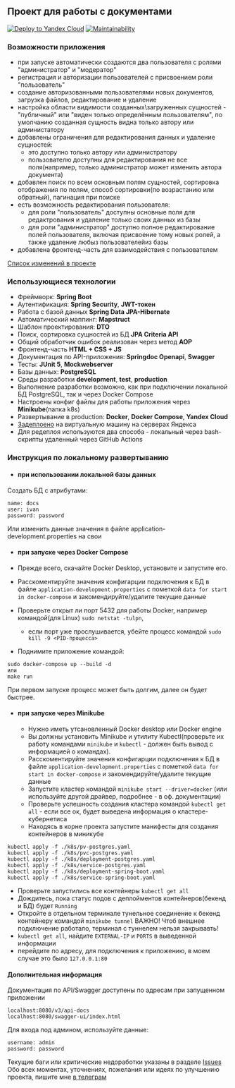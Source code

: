 ## Проект для работы с документами

[![Deploy to Yandex Cloud](https://github.com/DEGTEVUWU/DocumentAccounting2/actions/workflows/deploy.yml/badge.svg)](https://github.com/DEGTEVUWU/DocumentAccounting2/actions/workflows/deploy.yml)
[![Maintainability](https://api.codeclimate.com/v1/badges/16e4e661c847bf77836f/maintainability)](https://codeclimate.com/github/DEGTEVUWU/DocumentAccounting2/maintainability)


### Возможности приложения
- при запуске автоматически создаются два пользователя с ролями "администратор" и "модератор"
- регистрация и авторизации пользователей с присвоением роли "пользователь"
- создание авторизованными пользователями новых документов, загрузка файлов, редактирование и удаление
- настройка области видимости созданных\загруженных сущностей - "публичный" или "виден только определённым пользователям", по умолчанию созданная сущность видна только автору или администатору
- добавлены ограничения для редактирования данных и удаление сущностей:
   - это доступно только автору или администратору
   - пользователю доступны для редактирования не все поля(например, только администратор может изменить автора документа)
- добавлен поиск по всем основным полям сущностей, сортировка отображения по полям, способ сортировки(по возрастанию или обратный), пагинация при поиске
- есть возможность редактирования пользователя: 
   - для роли "пользователь" доступны основные поля для редактрования и удаление только своих данных из базы
   - для роли "администратор" доступно полное редактирование полей пользователя, включая присвоение тому новых ролей, а также удаление любыз пользователейиз базы
- добавлена фронтенд-часть для взаимодействия с пользователем

[Список изменений в проекте](ListOfUpdates.md)

### Использующиеся технологии
- Фреймворк: **Spring Boot**
- Аутентификация: **Spring Security**, **JWT-токен**
- Работа с базой данных **Spring Data JPA-Hibernate**
- Автоматический маппинг: **Mapstruct**
- Шаблон проектирования: **DTO**
- Поиск, сортировка сущностей из БД **JPA Criteria API**
- Общий обработчик ошибок реализован через метод **AOP**
- Фронтенд-часть **HTML + CSS + JS**
- Документация по API-приложения: **Springdoc Openapi**, **Swagger**
- Тесты: **JUnit 5**, **Mockwebserver**
- Базы данных: **PostgreSQL** 
- Среды разработки **development**, **test**, **production**
- Выполнение разработки возможно, как при подключении локальной БД PostgreSQL, так и через Docker Compose
- Настроены конфиг файлы для работы приложения через **Minikube**(папка k8s)
- Развертывание в production: **Docker**, **Docker Compose**, **Yandex Cloud**
- [Задеплоено](http://184.201.157.0:8080/) на виртуальную машину на серверах Яндекса
- Для редеплоя используются два способа - локальный через bash-скрипты удаленный через GitHub Actions 

### Инструкция по локальному развертыванию
- #### при использовании локальной базы данных
Создать БД с атрибутами:
```
name: docs
user: ivan
password: password
```
Или изменить данные значения в файле application-development.properties на свои  

- #### при запуске через Docker Compose

 - Прежде всего, скачайте Docker Desktop, установите и запустите его.  
 - Расскоментируйте значения конфигарции подключения к БД в файле `application-development.properties` с пометкой `data for start in docker-compose` и закомендируйте/удалите текущие данные   
 - Проверьте открыт ли порт 5432 для работы Docker, например командой(для Linux) `sudo netstat -tulpn`, 
   - если порт уже прослушивается, убейте процесс командой `sudo kill -9 <PID-процесса>`
 - Поднимите приложение командой:   
```
sudo docker-compose up --build -d
или
make run
```
При первом запуске процесс может быть долгим, далее он будет быстрее.  

- #### при запуске через Minikube
  - Нужно иметь утсановленный Docker desktop или Docker engine
  - Вы должны установить Minikube и утилиту Kubectl(проверьте их работу командами `minikube` и `kubectl` - должен быть вывод с информацией о командах). 
  - Расскоментируйте значения конфигарции подключения к БД в файле `application-development.properties` с пометкой `data for start in docker-compose` и закомендируйте/удалите текущие данные
  - Запустите кластер командой `minikube start --driver=docker` (или используйте другой драйвер, подробнее - в оф. документации)
  - Проверьте успешность создания кластера командой `kubectl get all` - если все ок, будет выведена информация о кластере-кубернетиса
  - Находясь в корне проекта запустите манифесты для создания контейнеров в миникубе
```
kubectl apply -f ./k8s/pv-postgres.yaml
kubectl apply -f ./k8s/pvc-postgres.yaml
kubectl apply -f ./k8s/deployment-postgres.yaml
kubectl apply -f ./k8s/service-postgres.yaml
kubectl apply -f ./k8s/deployment-spring-boot.yaml
kubectl apply -f ./k8s/service-spring-boot.yaml
```
  - Проверьте запустились все контейнеры `kubectl get all`
  - Дождитесь, пока статус подов с деплойментов контейнеров(бекенд и БД) будет `Running`
  - Откройте в отдельном терминале тунельное соединение к бекенд контейнеру командой `minikube tunnel`
ВАЖНО! Чтоб внешнее подключение работало, терминал с туннелем нельзя закрывавть!
  - `kubectl get all`, найдите `EXTERNAL-IP` и `PORTS` в выведенной информации
  - перейдите по адресу, для подключения к приложению, в моем случае это было `127.0.0.1:80`


#### Дополнительная информация
Документация по API/Swagger доступены по адресам при запущенном приложении 
``` 
localhost:8080/v3/api-docs
localhost:8080/swagger-ui/index.html
```
Для входа под админом, используйте данные:
```  
username: admin
password: password
```

Текущие баги или критические недоработки указаны в разделе [Issues](https://github.com/DEGTEVUWU/DocumentAccounting2/issues)  
Обо всех моментах, уточнениях, пожелания или идеях по улучшению проекта, пишите мне [в телеграм](https://t.me/ar_terria)




